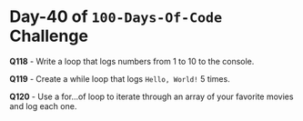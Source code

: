 # Day-40 of `100-Days-Of-Code` Challenge

**Q118** - Write a loop that logs numbers from 1 to 10 to the console.

**Q119** - Create a while loop that logs `Hello, World!` 5 times.

**Q120** - Use a for...of loop to iterate through an array of your favorite movies and log each one.



 
 
 

 

 

 

 





 
 

 


 


 

 
 
 


 